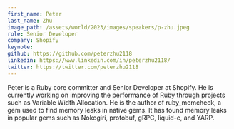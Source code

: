 ```yaml
---
first_name: Peter
last_name: Zhu
image_path: /assets/world/2023/images/speakers/p-zhu.jpeg
role: Senior Developer
company: Shopify
keynote:
github: https://github.com/peterzhu2118
linkedin: https://www.linkedin.com/in/peterzhu2118/
twitter: https://twitter.com/peterzhu2118
---
```


Peter is a Ruby core committer and Senior Developer at Shopify. He is currently working on improving the performance of Ruby through projects such as Variable Width Allocation. He is the author of ruby_memcheck, a gem used to find memory leaks in native gems. It has found memory leaks in popular gems such as Nokogiri, protobuf, gRPC, liquid-c, and YARP.

